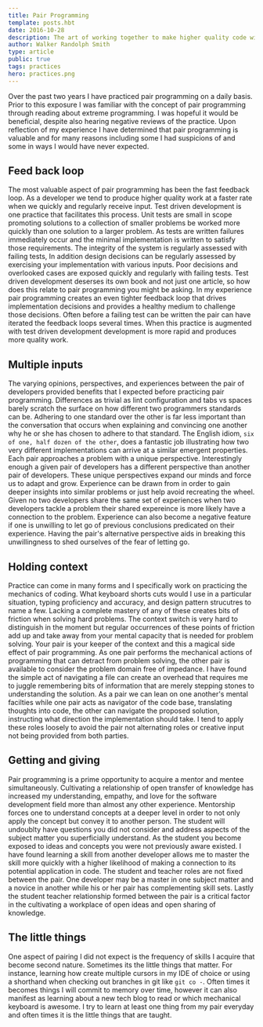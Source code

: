```yaml
---
title: Pair Programming
template: posts.hbt
date: 2016-10-28
description: The art of working together to make higher quality code with less effort and time.
author: Walker Randolph Smith
type: article
public: true
tags: practices
hero: practices.png
---
```


Over the past two years I have practiced pair programming on a daily basis. Prior to this exposure I was familiar with
the concept of pair programming through reading about extreme programming. I was hopeful it would be beneficial, despite
also hearing negative reviews of the practice. Upon reflection of my experience I have determined that pair programming
is valuable and for many reasons including some I had suspicions of and some in ways I would have never expected.

## Feed back loop
The most valuable aspect of pair programming has been the fast feedback loop. As a developer we tend to produce
higher quality work at a faster rate when we quickly and regularly receive input. Test driven development is one practice
that facilitates this process. Unit tests are small in scope promoting solutions to a collection of smaller problems
be worked more quickly than one solution to a larger problem. As tests are written failures immediately occur and
the minimal implementation is written to satisfy those requirements. The integrity of the system is regularly assessed
with failing tests, In addition design decisions can be regularly assessed by exercising your implementation with various inputs.
Poor decisions and overlooked cases are exposed quickly and regularly with failing tests.
Test driven development deserses its own book and not just one article, so
how does this relate to pair programming you might be asking. In my experience pair programming creates an even tighter
feedback loop that drives implementation decisions and provides a healthy medium to challenge those decisions.
Often before a failing test can be written the pair can have iterated the feedback loops several times. When this practice is
augmented with test driven development development is more rapid and produces more quality work.

## Multiple inputs
The varying opinions, perspectives, and experiences between the pair of developers
provided benefits that I expected before practicing pair programming. Differences as trivial as lint configuration
and tabs vs spaces barely scratch the surface on how different two programmers standards can be. Adhering to one standard over the
other is far less important than the conversation that occurs when explaining and convincing one another why he or she has
chosen to adhere to that standard. The English idiom, `six of one, half dozen of the other`, does a fantastic job
illustrating how two very different implementations can arrive at a similar emergent properties. Each pair approaches
a problem with a unique perspective. Interestingly enough a given pair of developers has a different perspective than
another pair of developers. These unique perspectives expand our minds and force us to adapt and grow. Experience can be
drawn from in order to gain deeper insights into similar problems or just help avoid recreating the wheel. Given no two
developers share the same set of experiences when two developers tackle a problem their shared expereince is more likely
have a connection to the problem. Experience can also become a negative feature if one is unwilling to let go of previous
conclusions predicated on their experience. Having the pair's alternative perspective aids in breaking this unwillingness
to shed ourselves of the fear of letting go.

## Holding context
Practice can come in many forms and I specifically work on practicing the mechanics of coding. What keyboard shorts cuts
would I use in a particular situation, typing proficiency and accuracy, and design pattern strucutres to name a few.
Lacking a complete mastery of any of these creates bits of friction when solving hard problems. The context switch is very
hard to distinguish in the moment but regular occurrences of these points of friction add up and take away from your mental
capacity that is needed for problem solving. Your pair is your keeper of the context and this a magical side effect of
pair programming. As one pair performs the mechanical actions of programming that can detract from problem solving, the
other pair is available to consider the problem domain free of impedance. I have found the simple act of
navigating a file can create an overhead that requires me to juggle remembering bits of information that are
merely stepping stones to understanding the solution. As a pair we can lean on one another's mental facilties while
one pair acts as navigator of the code base, translating thoughts into code, the other can navigate the proposed solution,
instructing what direction the implementation should take. I tend to apply these roles loosely to avoid the pair not
alternating roles or creative input not being provided from both parties.

## Getting and giving
Pair programming is a prime opportunity to acquire a mentor and mentee simultaneously. Cultivating a relationship of open
transfer of knowledge has increased my understanding, empathy, and love for the software development field more than
almost any other experience. Mentorship forces one to understand concepts at a deeper level in order to not only apply
the concept but convey it to another person. The student will undoublty have questions you did not consider and
address aspects of the subject matter you superficially understand. As the student you become exposed to ideas and concepts
you were not previously aware existed. I have found learning a skill from another developer allows me to master the skill
more quickly with a higher likelihood of making a connection to its potential application in code. The student and
teacher roles are not fixed between the pair. One developer may be a master in one subject matter and a novice
in another while his or her pair has complementing skill sets. Lastly the student teacher relationship formed between the pair
is a critical factor in the cultivating a workplace of open ideas and open sharing of knowledge.

## The little things
One aspect of pairing I did not expect is the frequency of skills I acquire that become second nature. Sometimes its the
little things that matter. For instance, learning how create multiple cursors in my IDE of choice or using a shorthand when
checking out branches in git like `git co -`. Often times it becomes things I will commit to memory over time, however
it can also manifest as learning about a new tech blog to read or which mechanical keyboard is awesome. I try to
learn at least one thing from my pair everyday and often times it is the little things that are taught.

